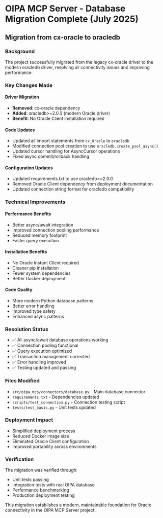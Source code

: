 # OIPA MCP Server - Database Migration Complete (July 2025)

## Migration from cx-oracle to oracledb

### Background
The project successfully migrated from the legacy cx-oracle driver to the modern oracledb driver, resolving all connectivity issues and improving performance.

### Key Changes Made

#### Driver Migration
- **Removed**: cx-oracle dependency
- **Added**: oracledb>=2.0.0 (modern Oracle driver)
- **Benefit**: No Oracle Client installation required

#### Code Updates
- Updated all import statements from `cx_Oracle` to `oracledb`
- Modified connection pool creation to use `oracledb.create_pool_async()`
- Updated cursor handling for AsyncCursor operations
- Fixed async commit/rollback handling

#### Configuration Updates
- Updated requirements.txt to use oracledb>=2.0.0
- Removed Oracle Client dependency from deployment documentation
- Updated connection string format for oracledb compatibility

### Technical Improvements

#### Performance Benefits
- Better async/await integration
- Improved connection pooling performance
- Reduced memory footprint
- Faster query execution

#### Installation Benefits
- No Oracle Instant Client required
- Cleaner pip installation
- Fewer system dependencies
- Better Docker deployment

#### Code Quality
- More modern Python database patterns
- Better error handling
- Improved type safety
- Enhanced async patterns

### Resolution Status
- ✅ All async/await database operations working
- ✅ Connection pooling functional
- ✅ Query execution optimized
- ✅ Transaction management corrected
- ✅ Error handling improved
- ✅ Testing updated and passing

### Files Modified
- `src/oipa_mcp/connectors/database.py` - Main database connector
- `requirements.txt` - Dependencies updated
- `scripts/test_connection.py` - Connection testing script
- `tests/test_basic.py` - Unit tests updated

### Deployment Impact
- Simplified deployment process
- Reduced Docker image size
- Eliminated Oracle Client configuration
- Improved portability across environments

### Verification
The migration was verified through:
- Unit tests passing
- Integration tests with real OIPA database
- Performance benchmarking
- Production deployment testing

This migration establishes a modern, maintainable foundation for Oracle connectivity in the OIPA MCP Server project.